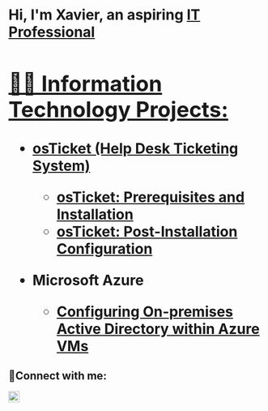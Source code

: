 <h1>Hi, I'm Xavier, an aspiring <a href="https://www.linkedin.com/in/xavier-good-b647b5132">IT Professional

<h2>👨‍💻 Information Technology Projects:</h2>

- <b>osTicket (Help Desk Ticketing System)</b>
  - [osTicket: Prerequisites and Installation](https://github.com/xgoodcc/osticket-prereqs)
  - [osTicket: Post-Installation Configuration](https://github.com/xgoodcc/post-install-config)

- <b>Microsoft Azure</b>
  - [Configuring On-premises Active Directory within Azure VMs](https://github.com/xgoodcc/configure-ad)

<h2>🤳Connect with me:</h2>

[<img align="left" alt="Xavier | LinkedIn" width="22px" src="https://cdn.jsdelivr.net/npm/simple-icons@v3/icons/linkedin.svg" />][linkedin]

[linkedin]: https://www.linkedin.com/in/xavier-good-b647b5132/
